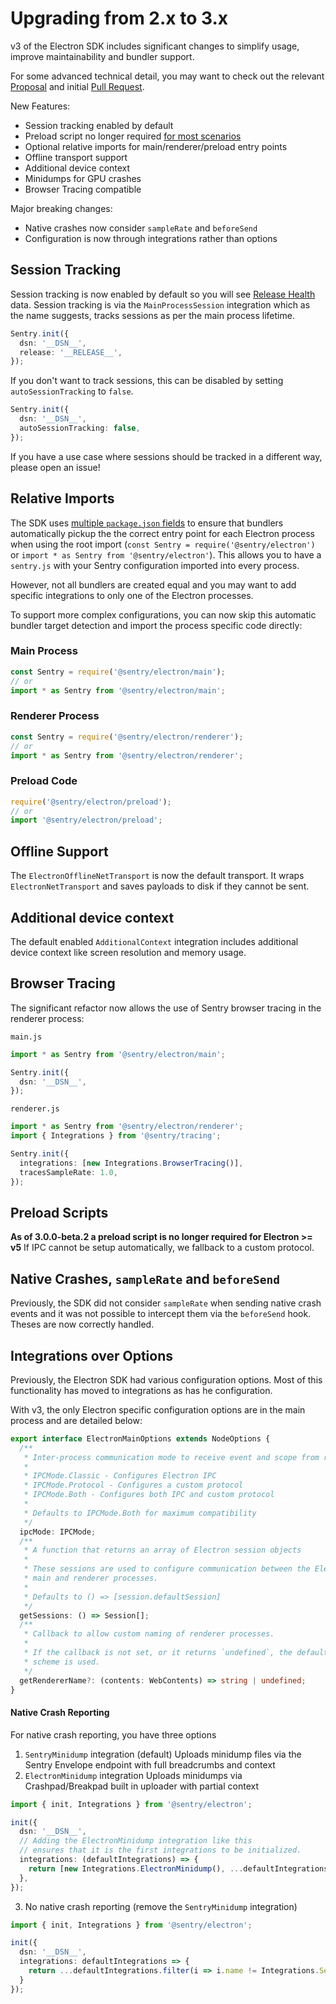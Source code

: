 # Upgrading from 2.x to 3.x

v3 of the Electron SDK includes significant changes to simplify usage, improve maintainability and bundler support.

For some advanced technical detail, you may want to check out the relevant
[Proposal](https://github.com/getsentry/sentry-electron/issues/360) and initial
[Pull Request](https://github.com/getsentry/sentry-electron/pull/361).

New Features:

- Session tracking enabled by default
- Preload script no longer required [for most scenarios](https://github.com/getsentry/sentry-electron/issues/376)
- Optional relative imports for main/renderer/preload entry points
- Offline transport support
- Additional device context
- Minidumps for GPU crashes
- Browser Tracing compatible

Major breaking changes:

- Native crashes now consider `sampleRate` and `beforeSend`
- Configuration is now through integrations rather than options

## Session Tracking

Session tracking is now enabled by default so you will see
[Release Health](https://docs.sentry.io/product/releases/health/) data. Session tracking is via the `MainProcessSession`
integration which as the name suggests, tracks sessions as per the main process lifetime.

```ts
Sentry.init({
  dsn: '__DSN__',
  release: '__RELEASE__',
});
```

If you don't want to track sessions, this can be disabled by setting `autoSessionTracking` to `false`.

```ts
Sentry.init({
  dsn: '__DSN__',
  autoSessionTracking: false,
});
```

If you have a use case where sessions should be tracked in a different way, please open an issue!

## Relative Imports

The SDK uses
[multiple `package.json` fields](https://github.com/timfish/sentry-electron/blob/5bba1e9221e86f9d43f616f8db8112a23f22aea5/package.json#L5-L25)
to ensure that bundlers automatically pickup the the correct entry point for each Electron process when using the root
import (`const Sentry = require('@sentry/electron')` or `import * as Sentry from '@sentry/electron'`). This allows you
to have a `sentry.js` with your Sentry configuration imported into every process.

However, not all bundlers are created equal and you may want to add specific integrations to only one of the Electron
processes.

To support more complex configurations, you can now skip this automatic bundler target detection and import the process
specific code directly:

### Main Process

```ts
const Sentry = require('@sentry/electron/main');
// or
import * as Sentry from '@sentry/electron/main';
```

### Renderer Process

```ts
const Sentry = require('@sentry/electron/renderer');
// or
import * as Sentry from '@sentry/electron/renderer';
```

### Preload Code

```ts
require('@sentry/electron/preload');
// or
import '@sentry/electron/preload';
```

## Offline Support

The `ElectronOfflineNetTransport` is now the default transport. It wraps `ElectronNetTransport` and saves payloads to
disk if they cannot be sent.

## Additional device context

The default enabled `AdditionalContext` integration includes additional device context like screen resolution and memory
usage.

## Browser Tracing

The significant refactor now allows the use of Sentry browser tracing in the renderer process:

`main.js`

```ts
import * as Sentry from '@sentry/electron/main';

Sentry.init({
  dsn: '__DSN__',
});
```

`renderer.js`

```ts
import * as Sentry from '@sentry/electron/renderer';
import { Integrations } from '@sentry/tracing';

Sentry.init({
  integrations: [new Integrations.BrowserTracing()],
  tracesSampleRate: 1.0,
});
```

## Preload Scripts

**As of 3.0.0-beta.2 a preload script is no longer required for Electron >= v5** If IPC cannot be setup automatically,
we fallback to a custom protocol.

## Native Crashes, `sampleRate` and `beforeSend`

Previously, the SDK did not consider `sampleRate` when sending native crash events and it was not possible to intercept
them via the `beforeSend` hook. Theses are now correctly handled.

## Integrations over Options

Previously, the Electron SDK had various configuration options. Most of this functionality has moved to integrations as
has he configuration.

With v3, the only Electron specific configuration options are in the main process and are detailed below:

```ts
export interface ElectronMainOptions extends NodeOptions {
  /**
   * Inter-process communication mode to receive event and scope from renderers
   *
   * IPCMode.Classic - Configures Electron IPC
   * IPCMode.Protocol - Configures a custom protocol
   * IPCMode.Both - Configures both IPC and custom protocol
   *
   * Defaults to IPCMode.Both for maximum compatibility
   */
  ipcMode: IPCMode;
  /**
   * A function that returns an array of Electron session objects
   *
   * These sessions are used to configure communication between the Electron
   * main and renderer processes.
   *
   * Defaults to () => [session.defaultSession]
   */
  getSessions: () => Session[];
  /**
   * Callback to allow custom naming of renderer processes.
   *
   * If the callback is not set, or it returns `undefined`, the default naming
   * scheme is used.
   */
  getRendererName?: (contents: WebContents) => string | undefined;
}
```

#### Native Crash Reporting

For native crash reporting, you have three options

1. `SentryMinidump` integration (default) Uploads minidump files via the Sentry Envelope endpoint with full breadcrumbs
   and context
2. `ElectronMinidump` integration Uploads minidumps via Crashpad/Breakpad built in uploader with partial context

```ts
import { init, Integrations } from '@sentry/electron';

init({
  dsn: '__DSN__',
  // Adding the ElectronMinidump integration like this
  // ensures that it is the first integrations to be initialized.
  integrations: (defaultIntegrations) => {
    return [new Integrations.ElectronMinidump(), ...defaultIntegrations];
  },
});
```

3.  No native crash reporting (remove the `SentryMinidump` integration)

```ts
import { init, Integrations } from '@sentry/electron';

init({
  dsn: '__DSN__',
  integrations: defaultIntegrations => {
    return ...defaultIntegrations.filter(i => i.name != Integrations.SentryMinidump.Id);
  }
});
```
